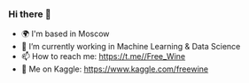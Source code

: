 ### Hi there 👋
- 🌍 I'm based in Moscow
- 🌱 I’m currently working in Machine Learning & Data Science
- 📫 How to reach me: https://t.me//Free_Wine
- 🤖 Me on Kaggle: https://www.kaggle.com/freewine
